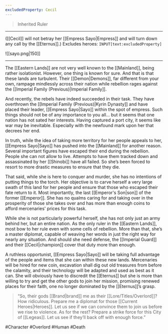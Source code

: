```yaml
---
excludedProperty: Cecil
---
```

>Inherited Ruler
---

([[Cecil]] will not betray her [[Empress Sayo|Empress]] and will turn down any call by the [[Eternus]].)
Excludes heroes: `INPUT[text:excludedProperty]`

![[sayo.png|150]]

---
The [[Eastern Lands]] are not very well known to the [[Mainland]], being rather isolationist. However, one thing is known for sure. And that is that these lands are turbulent. Their [[Demon|Demons]], far different from your own, rampage mindlessly across their nation while rebellion rages against the [[Imperial Family (Previous)|Imperial Family]].

And recently, the rebels have indeed succeeded in their task. They have overthrown the [[Imperial Family (Previous)|Kyrin Dynasty]] and have placed their leader, [[Empress Sayo|Sayo]] within the spot of empress. Such things should not be of any importance to you all… but it seems that one nation has not sated her interests. Having captured a port city, it seems like war may be inevitable. Especially with the newfound mark upon her that decrees her end.

In truth, while the idea of taking more territory for her people appeals to her, [[Empress Sayo|Sayo]] has pushed into the [[Mainland]] for another reason. Several important figures have escaped their end during the rebellion. People she can not allow to live. Attempts to have them tracked down and assassinated by her [[Shinobi]] have all failed. So she’s been forced to resort to more drastic measures to ensure that they die. 

That said, while she is here to conquer and murder, she has no intentions of putting things to the torch. Her objective is to carve herself a very large swath of this land for her people and ensure that those who escaped their fate return to it. Most importantly, the last [[Emperor's Son|son]] of the former [[Emperor]]. She has no qualms caring for and taking over in the prosperity of those she takes over and has more than enough coins to afford mercenaries' prices for this task.

While she is not particularly powerful herself, she has not only just an army behind her, but an entire nation. As the only ruler in the [[Eastern Lands]], most bow to her rule even with some cells of rebellion. More than that, she’s a master diplomat, capable of weaving her words in just the right way for nearly any situation. And should she need defense, the [[Imperial Guard]] and their [[Cecil|champion]] cover that duty more than enough. 

A ruthless opportunist, [[Empress Sayo|Sayo]] will be taking full advantage of the people and items that she can within these new lands. Mercenaries will be hired for new coin, excavation shall dig out old treasures from before the calamity, and their technology will be adapted and used as best as it can. She will obviously have to discredit the [[Eternus]] but she is more than willing to try and get the other gods to join her mission, promising renewed places for their faith, one no longer dominated by the [[Eternus]]’s grasp. 

> “So, their gods [[Brand|brand]] me as their [[Lore/Titles/Overlord]]? How ridiculous. Prepare me a diplomat for those [[Current Heroes|Heroes]]. Let us see if we can convince them to join us before we rise to violence. As for the rest? Prepare a strike force for this City of [[Legeas]]. Let us see if they’ll back off with enough force.”

#Character #Overlord #Human #Death